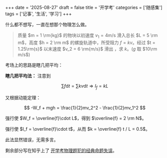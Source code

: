 +++
date = '2025-08-27'
draft = false
title = '开学考'
categories = ['随感集']
tags = ['记事', '生活', '学习']
+++

什么都不想写，一直在想那个物理怎么做。

> 质量 $m = 1 \rm{kg}$ 的物块以初速度 $v_1 = 4 \mathrm {m/s}$ 滑入总长 $L = 5 \rm m$，高度 $h = 2 \rm m$ 的螺旋轨道中，所受阻力 $f = kv$。经过 $t = 1.25\rm{s}$ 以末速度 $v_2 = 6 \rm{m/s}$ 滑出    ，求 $k$。($g$ 取 $10\rm m/s$)

考场上的思路是瞎几把平均：

**瞎几把平均法：** 注意到 

$$
\sum f \mathrm{d} t = \sum kv \mathrm {d}t \Rightarrow I_f = kL
$$

又根据动能定理：

$$
-W_f + mgh = \frac{1}{2}mv_2^2 - \frac{1}{2}mv_1^2 
$$

强行使 $W_f = \overline{f}\cdot L$，得到 $\overline{f} = 2 \rm N$。

强行使 $I_f = \overline{f}\cdot t$，从而 $k = \overline{f} t / L = 0.5$。

此法显然错误，无需多言。

剩余部分写在知乎上了 [开学考物理题犯的经典命题失误](https://zhuanlan.zhihu.com/p/1945577735805210918)。